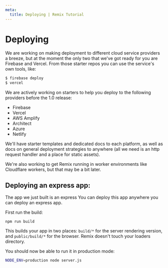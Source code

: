 ```yaml
---
meta:
  title: Deploying | Remix Tutorial
---
```


# Deploying

We are working on making deployment to different cloud service providers a breeze, but at the moment the only two that we've got ready for you are Firebase and Vercel. From those starter repos you can use the service's own tools, like:

```bash
$ firebase deploy
$ vercel
```

We are actively working on starters to help you deploy to the following providers before the 1.0 release:

- Firebase
- Vercel
- AWS Amplify
- Architect
- Azure
- Netlify

We'll have starter templates and dedicated docs to each platform, as well as docs on general deployment strategies to anywhere (all we need is an http request handler and a place for static assets).

We're also working to get Remix running in worker environments like Cloudflare workers, but that may be a bit later.

## Deploying an express app:

The app we just built is an express You can deploy this app anywhere you can deploy an express app.

First run the build:

```
npm run build
```

This builds your app in two places: `build/*` for the server rendering version, and `public/build/*` for the browser. Remix doesn't touch your loaders directory.

You should now be able to run it in production mode:

```bash
NODE_ENV=production node server.js
```
